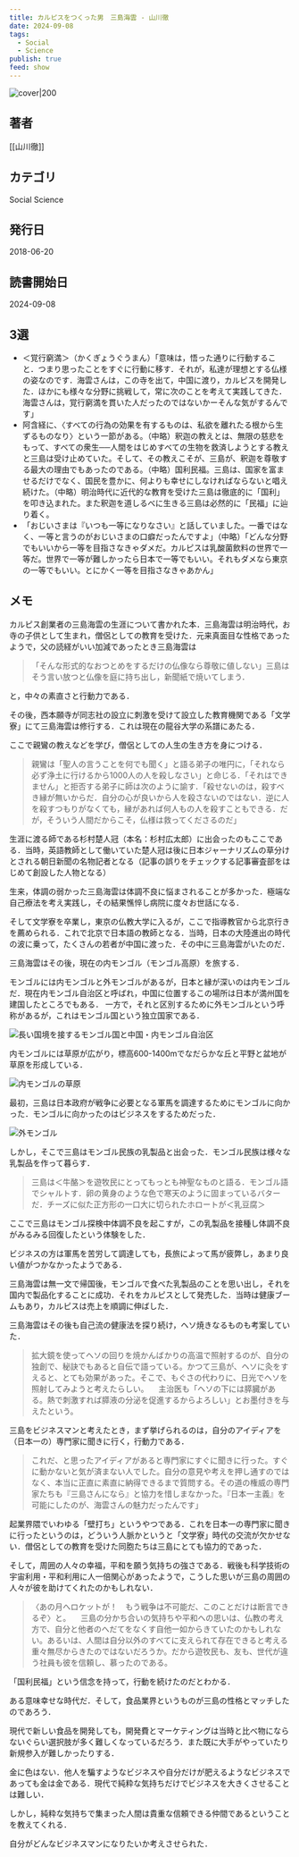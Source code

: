 ```yaml
---
title: カルピスをつくった男　三島海雲 - 山川徹
date: 2024-09-08
tags:
  - Social
  - Science
publish: true
feed: show
---
```

![cover|200](http://books.google.com/books/content?id=n8hhDwAAQBAJ&printsec=frontcover&img=1&zoom=1&edge=curl&source=gbs_api)
## 著者
[[山川徹]]
## カテゴリ
Social Science
## 発行日
2018-06-20
## 読書開始日
2024-09-08

## 3選
 - ＜覚行窮満＞（かくぎょうぐうまん）「意味は，悟った通りに行動すること．つまり思ったことをすぐに行動に移す．それが，私達が理想とする仏様の姿なのです．海雲さんは，この寺を出て，中国に渡り，カルピスを開発した．ほかにも様々な分野に挑戦して，常に次のことを考えて実践してきた．海雲さんは，覚行窮満を貫いた人だったのではないかーそんな気がするんです」
 - 阿含経に、〈すべての行為の効果を有するものは、私欲を離れたる根から生ずるものなり〉という一節がある。（中略）釈迦の教えとは、無限の慈悲をもって、すべての衆生──人間をはじめすべての生物を救済しようとする教えと三島は受け止めていた。そして、その教えこそが、三島が、釈迦を尊敬する最大の理由でもあったのである。（中略）国利民福。三島は、国家を富ませるだけでなく、国民を豊かに、何よりも幸せにしなければならないと唱え続けた。（中略）明治時代に近代的な教育を受けた三島は徹底的に「国利」を叩き込まれた。また釈迦を道しるべに生きる三島は必然的に「民福」に辿り着く。
 - 「おじいさまは『いつも一等になりなさい』と話していました。一番ではなく、一等と言うのがおじいさまの口癖だったんですよ」（中略）「どんな分野でもいいから一等を目指さなきゃダメだ。カルピスは乳酸菌飲料の世界で一等だ。世界で一等が難しかったら日本で一等でもいい。それもダメなら東京の一等でもいい。とにかく一等を目指さなきゃあかん」
## メモ
カルピス創業者の三島海雲の生涯について書かれた本．三島海雲は明治時代，お寺の子供として生まれ，僧侶としての教育を受けた．元来真面目な性格であったようで，父の読経がいい加減であったとき三島海雲は

> 「そんな形式的なおつとめをするだけの仏像なら尊敬に値しない」三島はそう言い放つと仏像を庭に持ち出し，新聞紙で焼いてしまう．

と，中々の素直さと行動力である．

その後，西本願寺が同志社の設立に刺激を受けて設立した教育機関である「文学寮」にて三島海雲は修行する．これは現在の龍谷大学の系譜にあたる．

ここで親鸞の教えなどを学び，僧侶としての人生の生き方を身につける．

> 親鸞は「聖人の言うことを何でも聞く」と語る弟子の唯円に，「それなら必ず浄土に行けるから1000人の人を殺しなさい」と命じる．「それはできません」と拒否する弟子に師は次のように諭す．「殺せないのは，殺すべき縁が無いからだ．自分の心が良いから人を殺さないのではない．逆に人を殺すつもりがなくても，縁があれば何人もの人を殺すこともできる．だが，そういう人間だからこそ，仏様は救ってくださるのだ」

生涯に渡る師である杉村楚人冠（本名：杉村広太郎）に出会ったのもここである．当時，英語教師として働いていた楚人冠は後に日本ジャーナリズムの草分けとされる朝日新聞の名物記者となる（記事の誤りをチェックする記事審査部をはじめて創設した人物となる）

生来，体調の弱かった三島海雲は体調不良に悩まされることが多かった．極端な自己療法を考え実践し，その結果憔悴し病院に度々お世話になる．

そして文学寮を卒業し，東京の仏教大学に入るが，ここで指導教官から北京行きを薦められる．これで北京で日本語の教師となる．当時，日本の大陸進出の時代の波に乗って，たくさんの若者が中国に渡った．その中に三島海雲がいたのだ．

三島海雲はその後，現在の内モンゴル（モンゴル高原）を旅する．

モンゴルには内モンゴルと外モンゴルがあるが，日本と縁が深いのは内モンゴルだ．現在内モンゴル自治区と呼ばれ，中国に位置するこの場所は日本が満州国を建国したところでもある．
一方で，それと区別するために外モンゴルという呼称があるが，これはモンゴル国という独立国家である．

![長い国境を接するモンゴル国と中国・内モンゴル自治区](https://www.yomiuri.co.jp/media/2021/10/20211011-OYT1I50105-1.jpg)

内モンゴルには草原が広がり，標高600-1400mでなだらかな丘と平野と盆地が草原を形成している．

![内モンゴルの草原](https://upload.wikimedia.org/wikipedia/commons/thumb/f/fb/Grasslands-menggu.jpg/1024px-Grasslands-menggu.jpg)

最初，三島は日本政府が戦争に必要となる軍馬を調達するためにモンゴルに向かった．モンゴルに向かったのはビジネスをするためだった．

![外モンゴル](https://upload.wikimedia.org/wikipedia/commons/0/02/Arkhangai_Aimag6.JPG)

しかし，そこで三島はモンゴル民族の乳製品と出会った．モンゴル民族は様々な乳製品を作って暮らす．

> 三島は＜牛酪＞を遊牧民にとってもっとも神聖なものと語る．モンゴル語でシャルトす．卵の黄身のような色で寒天のように固まっているバターだ．チーズに似た正方形の一口大に切られたホロートが＜乳豆腐＞

ここで三島はモンゴル探検中体調不良を起こすが，この乳製品を接種し体調不良がみるみる回復したという体験をした．

ビジネスの方は軍馬を苦労して調達しても，長旅によって馬が疲弊し，あまり良い値がつかなかったようである．

三島海雲は無一文で帰国後，モンゴルで食べた乳製品のことを思い出し，それを国内で製品化することに成功．それをカルピスとして発売した．当時は健康ブームもあり，カルピスは売上を順調に伸ばした．

三島海雲はその後も自己流の健康法を探り続け，ヘソ焼きなるものも考案していた．

> 拡大鏡を使ってヘソの回りを焼かんばかりの高温で照射するのが、自分の独創で、秘訣でもあると自伝で語っている。かつて三島が、ヘソに灸をすえると、とても効果があった。そこで、もぐさの代わりに、日光でヘソを照射してみようと考えたらしい。 　主治医も「ヘソの下には膵臓がある。熱で刺激すれば膵液の分泌を促進するからよろしい」とお墨付きを与えたという。

三島をビジネスマンと考えたとき，まず挙げられるのは，自分のアイディアを（日本一の）専門家に聞きに行く，行動力である．

> これだ、と思ったアイディアがあると専門家にすぐに聞きに行った。すぐに動かないと気が済まない人でした。自分の意見や考えを押し通すのではなく、本当に正直に素直に納得できるまで質問する。その道の権威の専門家たちも『三島さんになら』と協力を惜しまなかった。『日本一主義』を可能にしたのが、海雲さんの魅力だったんです」

起業界隈でいわゆる「壁打ち」というやつである．これを日本一の専門家に聞きに行ったというのは，どういう人脈かというと「文学寮」時代の交流が欠かせない．僧侶としての教育を受けた同胞たちは三島にとても協力的であった．

そして，周囲の人々の幸福，平和を願う気持ちの強さである．戦後も科学技術の宇宙利用・平和利用に人一倍関心があったようで，こうした思いが三島の周囲の人々が彼を助けてくれたのかもしれない．

> 〈あの月へロケットが！　もう戦争は不可能だ、このことだけは断言できるぞ〉と。 　三島の分かち合いの気持ちや平和への思いは、仏教の考え方で、自分と他者のへだてをなくす自他一如からきていたのかもしれない。あるいは、人間は自分以外のすべてに支えられて存在できると考える重々無尽からきたのではないだろうか。だから遊牧民も、友も、世代が違う社員も彼を信頼し、慕ったのである。

「国利民福」という信念を持って，行動を続けたのだとわかる．

ある意味幸せな時代だ．そして，食品業界というものが三島の性格とマッチしたのであろう．

現代で新しい食品を開発しても，開発費とマーケティングは当時と比べ物にならないぐらい選択肢が多く難しくなっているだろう．また既に大手がやっていたり新規参入が難しかったりする．

金に色はない．他人を騙すようなビジネスや自分だけが肥えるようなビジネスであっても金は金である．現代で純粋な気持ちだけでビジネスを大きくさせることは難しい．

しかし，純粋な気持ちで集まった人間は貴重な信頼できる仲間であるということを教えてくれる．

自分がどんなビジネスマンになりたいか考えさせられた．